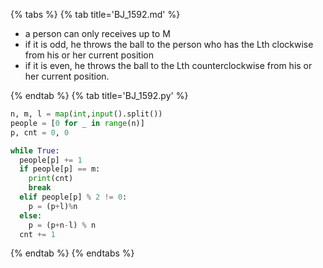 {% tabs %}
{% tab title='BJ_1592.md' %}

* a person can only receives up to M
* if it is odd, he throws the ball to the person who has the Lth clockwise from his or her current position
* if it is even, he throws the ball to the Lth counterclockwise from his or her current position.

{% endtab %}
{% tab title='BJ_1592.py' %}

```py
n, m, l = map(int,input().split())
people = [0 for _ in range(n)]
p, cnt = 0, 0

while True:
  people[p] += 1
  if people[p] == m:
    print(cnt)
    break
  elif people[p] % 2 != 0:
    p = (p+l)%n
  else:
    p = (p+n-l) % n
  cnt += 1
```

{% endtab %}
{% endtabs %}